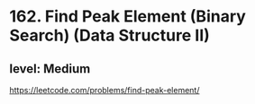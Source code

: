 # 162. Find Peak Element (Binary Search) (Data Structure II)
## level: Medium

https://leetcode.com/problems/find-peak-element/
